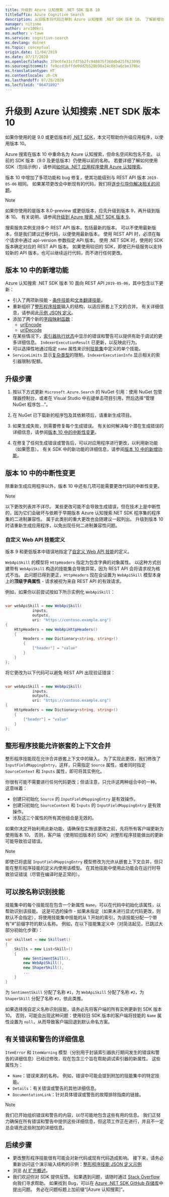```yaml
---
title: 升级到 Azure 认知搜索 .NET SDK 版本 10
titleSuffix: Azure Cognitive Search
description: 从旧版本将代码迁移到 Azure 认知搜索 .NET SDK 版本 10。 了解新增功能和所需的代码更改。
manager: nitinme
author: arv100kri
ms.author: v-tawe
ms.service: cognitive-search
ms.devlang: dotnet
ms.topic: conceptual
origin.date: 11/04/2019
ms.date: 07/17/2020
ms.openlocfilehash: 37bc6fe31cfd75b2fc940875f360dbd25f623095
ms.sourcegitcommit: fe9ccd3bffde0dd2b528b98a24c6b3a8cbe370bc
ms.translationtype: HT
ms.contentlocale: zh-CN
ms.lasthandoff: 07/20/2020
ms.locfileid: "86471892"
---
```

# <a name="upgrade-to-azure-cognitive-search-net-sdk-version-10"></a>升级到 Azure 认知搜索 .NET SDK 版本 10

如果你使用的是 9.0 或更低版本的 [.NET SDK](https://docs.microsoft.com/dotnet/api/overview/azure/search)，本文可帮助你升级应用程序，以使用版本 10。

Azure 搜索在版本 10 中重命名为 Azure 认知搜索，但命名空间和包名不变。 以前的 SDK 版本（9.0 及更低版本）仍使用以前的名称。 若要详细了解如何使用 SDK（包括示例），请参阅[如何从 .NET 应用程序使用 Azure 认知搜索](search-howto-dotnet-sdk.md)。

版本 10 中增加了多项功能和 bug 修复，使其功能级别与 REST API 版本 `2019-05-06` 相同。 如果某项更改会中断现有的代码，我们将[逐步引导你解决相关的问题](#UpgradeSteps)。

> [!NOTE]
> 如果你使用的是版本 8.0-preview 或更低版本，应先升级到版本 9，再升级到版本 10。 有关说明，请参阅[升级到 Azure 搜索 .NET SDK 版本 9](search-dotnet-sdk-migration-version-9.md)。
>
> 搜索服务实例支持多个 REST API 版本，包括最新的版本。 可以不使用最新版本，但是我们建议迁移代码，以便使用最新版本。 使用 REST API 时，必须在每个请求中通过 api-version 参数指定 API 版本。 使用 .NET SDK 时，使用的 SDK 版本确定对应的 REST API 版本。 如果使用较旧的 SDK，即使已升级服务以支持较新的 API 版本，也可以继续运行代码，而不进行任何更改。

<a name="WhatsNew"></a>

## <a name="whats-new-in-version-10"></a>版本 10 中的新增功能
Azure 认知搜索 .NET SDK 版本 10 面向 REST API `2019-05-06`，其中包含以下更新：

* 引入了两项新技能 - [条件技能](cognitive-search-skill-conditional.md)和[文本翻译技能](cognitive-search-skill-text-translation.md)。
* 重新组织了[整形程序技能](cognitive-search-skill-shaper.md)输入的结构，以适应嵌套上下文的合并。 有关详细信息，请参阅此[示例 JSON 定义](https://docs.azure.cn/search/cognitive-search-skill-shaper#scenario-3-input-consolidation-from-nested-contexts)。
* 添加了两个新的[字段映射函数](search-indexer-field-mappings.md)：
    - [urlEncode](https://docs.azure.cn/search/search-indexer-field-mappings#urlencode-function)
    - [urlDecode](https://docs.azure.cn/search/search-indexer-field-mappings#urldecode-function)
* 在某些情况下，[索引器执行状态](https://docs.microsoft.com/rest/api/searchservice/get-indexer-status)中显示的错误和警告可以提供有助于调试的更多详细信息。 `IndexerExecutionResult` 已更新，以反映此行为。
* 可以选择性地通过指定 `name` 属性来识别[技能集](cognitive-search-defining-skillset.md)中定义的单个技能。
* `ServiceLimits` 显示[复杂类型](https://docs.azure.cn/search/search-howto-complex-data-types)的限制，`IndexerExecutionInfo` 显示相关的索引器限制/配额。

<a name="UpgradeSteps"></a>

## <a name="steps-to-upgrade"></a>升级步骤

1. 按以下方式更新 `Microsoft.Azure.Search` 的 NuGet 引用：使用 NuGet 包管理器控制台，或者在 Visual Studio 中右键单击项目引用，然后选择“管理 NuGet 程序包...”。

2. 在 NuGet 已下载新的程序包及其依赖项后，请重新生成项目。 

3. 如果生成失败，则需要修复每个生成错误。 有关如何解决每个潜在生成错误的详细信息，请参阅[版本 10 中的中断性变更](#ListOfChanges)。

4. 在修复了任何生成错误或警告后，可以对应用程序进行更改，以利用新功能（如果愿意）。 有关 SDK 中的新功能的详细信息，请参阅[版本 10 中的新增功能](#WhatsNew)。

<a name="ListOfChanges"></a>

## <a name="breaking-changes-in-version-10"></a>版本 10 中的中断性变更

除重新生成应用程序以外，版本 10 中还有几项可能需要更改代码的中断性变更。

> [!NOTE]
> 以下更改列表并不详尽。 某些更改可能不会导致生成错误，但在技术上是中断性的，因为它们会破坏与依赖于早期版本 Azure 认知搜索.NET SDK 程序集的程序集的二进制兼容性。 属于此类别的重大更改也会随建议一起列出。 升级到版本 10 时请重新生成应用程序，以免出现任何二进制兼容性问题。

### <a name="custom-web-api-skill-definition"></a>自定义 Web API 技能定义

版本 9 和更低版本中错误地指定了[自定义 Web API 技能](cognitive-search-custom-skill-web-api.md)的定义。 

`WebApiSkill` 的模型将 `HttpHeaders` 指定为包含字典的对象属性。 以这种方式创建带有 `WebApiSkill` 构造的技能集会导致异常，因为 REST API 会将请求视为格式不当。 此问题已得到更正，`HttpHeaders` 现在会设置为 `WebApiSkill` 模型本身上的**顶级字典属性** - 请求被视为来自 REST API 的有效请求。

例如，如果你以前尝试按如下所示实例化 `WebApiSkill`：

```csharp

var webApiSkill = new WebApiSkill(
            inputs, 
            outputs,
            uri: "https://contoso.example.org")
{
    HttpHeaders = new WebApiHttpHeaders()
    {
        Headers = new Dictionary<string, string>()
        {
            ["header"] = "value"
        }
    }
};

```

将它更改为以下代码可以避免 REST API 出现验证错误：

```csharp

var webApiSkill = new WebApiSkill(
            inputs, 
            outputs,
            uri: "https://contoso.example.org")
{
    HttpHeaders = new Dictionary<string, string>()
    {
        ["header"] = "value"
    }
};

```

## <a name="shaper-skill-allows-nested-context-consolidation"></a>整形程序技能允许嵌套的上下文合并

整形程序技能现在允许合并嵌套上下文中的输入。 为了实现此更改，我们修改了 `InputFieldMappingEntry`，这样，只需指定 `Source` 属性，或者同时指定 `SourceContext` 和 `Inputs` 属性，即可将其实例化。

你很有可能不需要进行任何代码更改；但请注意，只允许这两种组合中的一种。 这意味着：

- 创建只初始化 `Source` 的 `InputFieldMappingEntry` 是有效操作。
- 创建只初始化 `SourceContext` 和 `Inputs` 的 `InputFieldMappingEntry` 是有效操作。
- 涉及这三个属性的所有其他组合是无效的。

如果你决定开始利用此新功能，请确保在实施该更改之前，先将所有客户端更新为使用版本 10。 否则，客户端（使用较旧版本的 SDK）对整形程序技能做出的更新可能导致验证错误。

> [!NOTE]
> 即使已将底层 `InputFieldMappingEntry` 模型修改为允许从嵌套上下文合并，但只能在整形程序技能的定义内使用该模型。 在其他技能中使用此功能会在运行时导致验证错误（尽管在编译时是正常的）。

## <a name="skills-can-be-identified-by-a-name"></a>可以按名称识别技能

技能集中的每个技能现在包含一个新属性 `Name`，可以在代码中初始化该属性，以帮助识别该技能。 这是可选的操作 - 如果未指定（如果未进行显式代码更改，则默认不会指定），将使用技能集中技能的从 1 开始的索引，为该技能分配一个带有“#”前缀字符的默认名称。 例如，在以下技能集定义中（对简洁起见，已跳过大部分初始化步骤）：

```csharp
var skillset = new Skillset()
{
    Skills = new List<Skill>()
    {
        new SentimentSkill(),
        new WebApiSkill(),
        new ShaperSkill(),
        ...
    }
}
```

为 `SentimentSkill` 分配了名称 `#1`，为 `WebApiSkill` 分配了名称 `#2`，为 `ShaperSkill` 分配了名称 `#3`，依此类推。

如果选择按自定义名称识别技能，请务必先将客户端的所有实例更新到 SDK 版本 10。 否则，可能会出现这种问题：使用较旧 SDK 版本的客户端将技能的 `Name` 属性设置为 `null`，从而导致客户端回退到默认命名方案。

## <a name="details-about-errors-and-warnings"></a>有关错误和警告的详细信息

`ItemError` 和 `ItemWarning` 模型（分别用于封装索引器执行期间发生的错误和警告的详细信息）已经过修改，现在包含三个旨在帮助调试索引器的新属性。 这些属性为：

- `Name`：错误来源的名称。 例如，错误中可能会提到附加的技能集中的特定技能。
- `Details`：有关错误或警告的其他详细信息。
- `DocumentationLink`：针对具体错误或警告的故障排除指南的链接。

> [!NOTE]
> 我们已开始组织错误和警告的内容，以尽可能地包含这些有用的信息。 我们正努力确保在所有错误和警告中提供这些详细信息，但这项工作正在进行，并且不一定总会填充这些附加的详细信息。

## <a name="next-steps"></a>后续步骤

- 更改整形程序技能很有可能会对新代码或现有代码造成影响。 接下来，请务必重新访问这个演示输入结构的示例：[整形程序技能 JSON 定义示例](cognitive-search-skill-shaper.md)
- 浏览 [AI 扩充概述](cognitive-search-concept-intro.md)。
- 我们欢迎你对 SDK 提供反馈。 如果遇到问题，请随时通过 [Stack Overflow](https://stackoverflow.com/questions/tagged/azure-search) 向我们寻求帮助。 如果找到 Bug，可以在 [Azure .NET SDK GitHub 存储库](https://github.com/Azure/azure-sdk-for-net/issues)中提出问题。 务必在问题标题上加前缀“[Azure 认知搜索]”。

